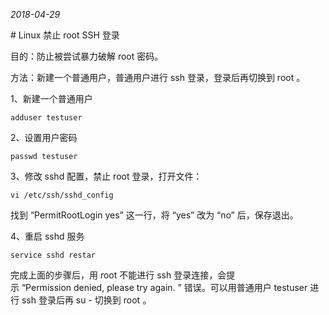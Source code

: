 *2018-04-29*

# Linux 禁止 root SSH 登录

目的：防止被尝试暴力破解 root 密码。

方法：新建一个普通用户，普通用户进行 ssh 登录，登录后再切换到 root 。

1、新建一个普通用户
```shell
adduser testuser
```

2、设置用户密码
```shell
passwd testuser
```

3、修改 sshd 配置，禁止 root 登录，打开文件：
```shell
vi /etc/ssh/sshd_config
```
找到 “PermitRootLogin yes” 这一行，将 “yes” 改为 “no” 后，保存退出。

4、重启 sshd 服务
```shell
service sshd restar
```

完成上面的步骤后，用 root 不能进行 ssh 登录连接，会提示 “Permission denied, please try again. ” 错误。可以用普通用户 testuser 进行 ssh 登录后再 su - 切换到 root 。